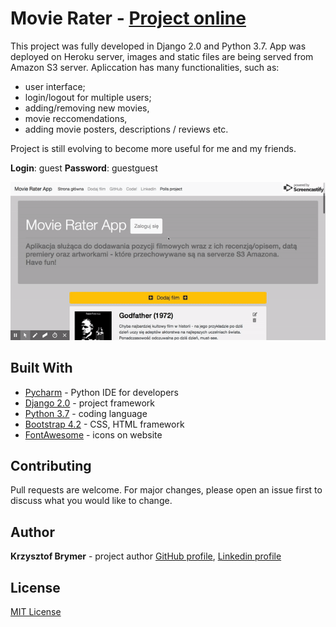 # Movie Rater - [Project online](https://movie-rater-app.herokuapp.com/main/filmy)

This project was fully developed in Django 2.0 and Python 3.7. App was deployed on Heroku server, images and static files are being served from Amazon S3 server.
Apliccation has many functionalities, such as:
- user interface;
- login/logout for multiple users;
- adding/removing new movies,
- movie reccomendations, 
- adding movie posters, descriptions / reviews etc.

Project is still evolving to become more useful for me and my friends.

**Login**: guest **Password**: guestguest

![](https://github.com/Sonny-skyez/Movierater-Django_2.0/blob/heroku4/gifs/movie_rater.gif?raw=true)

## Built With

- [Pycharm](https://www.jetbrains.com/pycharm/) - Python IDE for developers
- [Django 2.0](https://docs.djangoproject.com/pl/2.1/releases/2.0/) - project framework
- [Python 3.7](https://www.python.org/downloads/release/python-370/) - coding language
- [Bootstrap 4.2](https://getbootstrap.com/docs/4.2/getting-started/introduction/) - CSS, HTML framework
- [FontAwesome](https://fontawesome.com/start) - icons on website

## Contributing

Pull requests are welcome. For major changes, please open an issue first to discuss what you would like to change.

## Author

**Krzysztof Brymer** - project author [GitHub profile](https://github.com/Sonny-skyez), [Linkedin profile](https://www.linkedin.com/in/krzysztof-brymer/)

## License

[MIT License](https://choosealicense.com/licenses/mit/)
